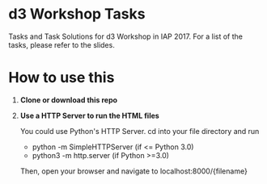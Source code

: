 # d3 Workshop Tasks
Tasks and Task Solutions for d3 Workshop in IAP 2017. For a list of the tasks,
please refer to the slides.
# How to use this 
1. **Clone or download this repo**
2. **Use a HTTP Server to run the HTML files**

   You could use Python's HTTP Server. cd into your file directory and run
	* python -m SimpleHTTPServer (if <= Python 3.0)
	* python3 -m http.server (if Python >=3.0)
   
   Then, open your browser and navigate to localhost:8000/{filename}	
